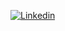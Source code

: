 [![Linkedin](https://img.shields.io/badge/Linkedin-000000?style=for-the-badge&logo=Linkedin&logoColor=white)](https://www.linkedin.com/in/h-bayram-akkurt-49103b252/)
